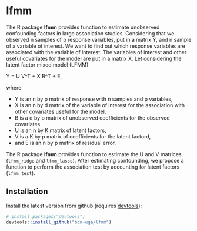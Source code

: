 
# lfmm
The R package **lfmm** provides function to estimate unobserved confounding
factors in large association studies. Considering that we observed n samples of
p response variables, put in a matrix Y, and n sample of a variable of
interest. We want to find out which response variables are associated with the
variable of interest. The variables of interest and other useful covariates for
the model are put in a matrix X. Let considering the latent factor mixed model
(LFMM) 

Y = U V^T + X B^T + E,

where

- Y is an n by p matrix of response with n samples and p variables,
- X is an n by d matrix of the variable of interest for the association with
  other covariates useful for the model, 
- B is a d by p matrix of unobserved coefficients for the observed
  covariates
- U is an n by K matrix of latent factors,
- V is a K by p matrix of coefficients for the latent factord, 
- and E is an n by p matrix of residual error.

The R package **lfmm** provides function to estimate the U and V matrices
(`lfmm_ridge` and `lfmm_lasso`). After estimating confounding, we propose a
function to perform the association test by accounting for latent factors
(`lfmm_test`).

## Installation

Install the latest version from github (requires [devtools](https://github.com/hadley/devtools)):
```R
# install.packages("devtools")
devtools::install_github("bcm-uga/lfmm")
```

